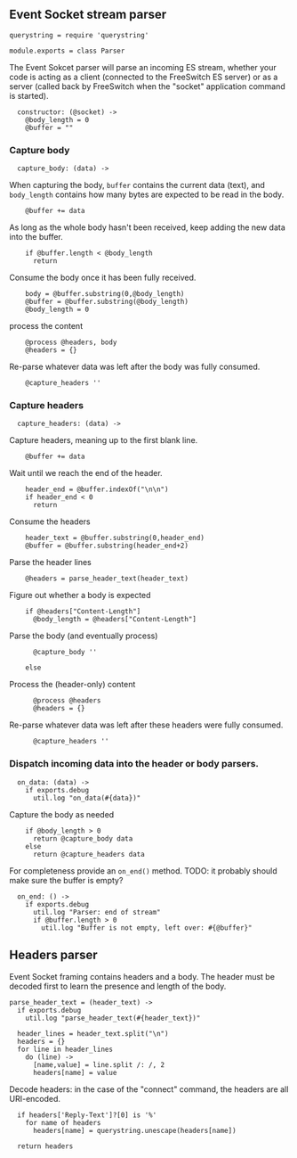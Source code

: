 Event Socket stream parser
--------------------------

    querystring = require 'querystring'

    module.exports = class Parser

The Event Sokcet parser will parse an incoming ES stream, whether your code is acting as a client (connected to the FreeSwitch ES server) or as a server (called back by FreeSwitch when the "socket" application command is started).

      constructor: (@socket) ->
        @body_length = 0
        @buffer = ""

### Capture body

      capture_body: (data) ->

When capturing the body, `buffer` contains the current data (text), and `body_length` contains how many bytes are expected to be read in the body.

        @buffer += data

As long as the whole body hasn't been received, keep adding the new data into the buffer.

        if @buffer.length < @body_length
          return

Consume the body once it has been fully received.

        body = @buffer.substring(0,@body_length)
        @buffer = @buffer.substring(@body_length)
        @body_length = 0

process the content

        @process @headers, body
        @headers = {}

Re-parse whatever data was left after the body was fully consumed.

        @capture_headers ''

### Capture headers

      capture_headers: (data) ->

Capture headers, meaning up to the first blank line.

        @buffer += data

Wait until we reach the end of the header.

        header_end = @buffer.indexOf("\n\n")
        if header_end < 0
          return

Consume the headers

        header_text = @buffer.substring(0,header_end)
        @buffer = @buffer.substring(header_end+2)

Parse the header lines

        @headers = parse_header_text(header_text)

Figure out whether a body is expected

        if @headers["Content-Length"]
          @body_length = @headers["Content-Length"]

Parse the body (and eventually process)

          @capture_body ''

        else

Process the (header-only) content

          @process @headers
          @headers = {}

Re-parse whatever data was left after these headers were fully consumed.

          @capture_headers ''

### Dispatch incoming data into the header or body parsers.

      on_data: (data) ->
        if exports.debug
          util.log "on_data(#{data})"

Capture the body as needed

        if @body_length > 0
          return @capture_body data
        else
          return @capture_headers data

For completeness provide an `on_end()` method.
TODO: it probably should make sure the buffer is empty?

      on_end: () ->
        if exports.debug
          util.log "Parser: end of stream"
          if @buffer.length > 0
            util.log "Buffer is not empty, left over: #{@buffer}"

Headers parser
--------------

Event Socket framing contains headers and a body.
The header must be decoded first to learn the presence and length of the body.

    parse_header_text = (header_text) ->
      if exports.debug
        util.log "parse_header_text(#{header_text})"

      header_lines = header_text.split("\n")
      headers = {}
      for line in header_lines
        do (line) ->
          [name,value] = line.split /: /, 2
          headers[name] = value

Decode headers: in the case of the "connect" command, the headers are all URI-encoded.

      if headers['Reply-Text']?[0] is '%'
        for name of headers
          headers[name] = querystring.unescape(headers[name])

      return headers
